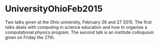 # UniversityOhioFeb2015
Two talks given at the Ohio university, February 26 and 27 2015. The first talks deals with computing in science education and how to organize a computational physics program. The second talk is an institute colloquium given on Friday the 27th.

